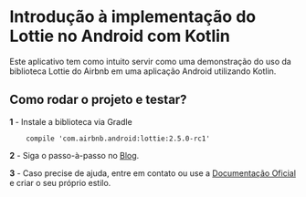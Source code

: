 # Introdução à implementação do Lottie no Android com Kotlin

Este aplicativo tem como intuito servir como uma demonstração do uso da biblioteca Lottie do Airbnb em uma aplicação Android utilizando Kotlin.

## Como rodar o projeto e testar?

**1** -  Instale a biblioteca via Gradle

```
    compile 'com.airbnb.android:lottie:2.5.0-rc1'
```

**2** - Siga o passo-à-passo no [Blog](https://medium.com/p/75c893a1c2bc/).

 **3** - Caso precise de ajuda, entre em contato ou use a  [Documentação Oficial](http://airbnb.io/lottie/) e criar o seu próprio estilo.